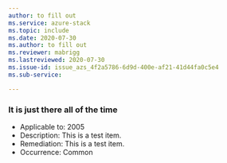 ```yaml
---
author: to fill out 
ms.service: azure-stack 
ms.topic: include 
ms.date: 2020-07-30 
ms.author: to fill out 
ms.reviewer: mabrigg 
ms.lastreviewed: 2020-07-30 
ms.issue-id: issue_azs_4f2a5786-6d9d-400e-af21-41d44fa0c5e4 
ms.sub-service: 

---
```


### It is just there all of the time 

- Applicable to: 2005
- Description: This is a test item.
- Remediation: This is a test item.
- Occurrence: Common